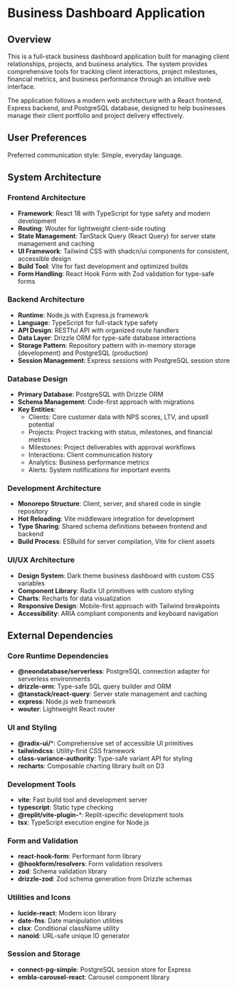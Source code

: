 # Business Dashboard Application

## Overview

This is a full-stack business dashboard application built for managing client relationships, projects, and business analytics. The system provides comprehensive tools for tracking client interactions, project milestones, financial metrics, and business performance through an intuitive web interface.

The application follows a modern web architecture with a React frontend, Express backend, and PostgreSQL database, designed to help businesses manage their client portfolio and project delivery effectively.

## User Preferences

Preferred communication style: Simple, everyday language.

## System Architecture

### Frontend Architecture
- **Framework**: React 18 with TypeScript for type safety and modern development
- **Routing**: Wouter for lightweight client-side routing
- **State Management**: TanStack Query (React Query) for server state management and caching
- **UI Framework**: Tailwind CSS with shadcn/ui components for consistent, accessible design
- **Build Tool**: Vite for fast development and optimized builds
- **Form Handling**: React Hook Form with Zod validation for type-safe forms

### Backend Architecture
- **Runtime**: Node.js with Express.js framework
- **Language**: TypeScript for full-stack type safety
- **API Design**: RESTful API with organized route handlers
- **Data Layer**: Drizzle ORM for type-safe database interactions
- **Storage Pattern**: Repository pattern with in-memory storage (development) and PostgreSQL (production)
- **Session Management**: Express sessions with PostgreSQL session store

### Database Design
- **Primary Database**: PostgreSQL with Drizzle ORM
- **Schema Management**: Code-first approach with migrations
- **Key Entities**:
  - Clients: Core customer data with NPS scores, LTV, and upsell potential
  - Projects: Project tracking with status, milestones, and financial metrics
  - Milestones: Project deliverables with approval workflows
  - Interactions: Client communication history
  - Analytics: Business performance metrics
  - Alerts: System notifications for important events

### Development Architecture
- **Monorepo Structure**: Client, server, and shared code in single repository
- **Hot Reloading**: Vite middleware integration for development
- **Type Sharing**: Shared schema definitions between frontend and backend
- **Build Process**: ESBuild for server compilation, Vite for client assets

### UI/UX Architecture
- **Design System**: Dark theme business dashboard with custom CSS variables
- **Component Library**: Radix UI primitives with custom styling
- **Charts**: Recharts for data visualization
- **Responsive Design**: Mobile-first approach with Tailwind breakpoints
- **Accessibility**: ARIA compliant components and keyboard navigation

## External Dependencies

### Core Runtime Dependencies
- **@neondatabase/serverless**: PostgreSQL connection adapter for serverless environments
- **drizzle-orm**: Type-safe SQL query builder and ORM
- **@tanstack/react-query**: Server state management and caching
- **express**: Node.js web framework
- **wouter**: Lightweight React router

### UI and Styling
- **@radix-ui/***: Comprehensive set of accessible UI primitives
- **tailwindcss**: Utility-first CSS framework
- **class-variance-authority**: Type-safe variant API for styling
- **recharts**: Composable charting library built on D3

### Development Tools
- **vite**: Fast build tool and development server
- **typescript**: Static type checking
- **@replit/vite-plugin-***: Replit-specific development tools
- **tsx**: TypeScript execution engine for Node.js

### Form and Validation
- **react-hook-form**: Performant form library
- **@hookform/resolvers**: Form validation resolvers
- **zod**: Schema validation library
- **drizzle-zod**: Zod schema generation from Drizzle schemas

### Utilities and Icons
- **lucide-react**: Modern icon library
- **date-fns**: Date manipulation utilities
- **clsx**: Conditional className utility
- **nanoid**: URL-safe unique ID generator

### Session and Storage
- **connect-pg-simple**: PostgreSQL session store for Express
- **embla-carousel-react**: Carousel component library